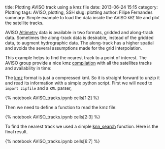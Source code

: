 title: Plotting AVISO track using a kmz file
date:  2013-06-24 15:15
category: Plotting
tags: AVISO, plotting, SSH
slug: plotting
author: Filipe Fernandes
summary: Simple example to load the data inside the AVISO `KMZ` file and plot the satellite tracks.


AVISO [Altimetry](http://www.aviso.oceanobs.com/en/altimetry.html) data is
available in two formats, gridded and along-track data.  Sometimes the
along-track data is desirable, instead of the gridded data, to augment
hydrographic data.  The along-track has a higher spatial and avoids the several
assumptions made for the grid interpolation.

This example helps to find the nearest track to a point of interest.  The AVISO
group provide a nice kmz [compilation](http://www.aviso.oceanobs.com/en/data/tools/pass-locator.html) with all the satellites tracks and availability in time:

The [kmz](http://en.wikipedia.org/wiki/Keyhole_Markup_Language) format is just
a compressed kml.  So it is straight forward to unzip it and read its information
with a simple python script.  First we will need to `import zipfile` and a
`KML` parser,

{% notebook AVISO_tracks.ipynb cells[1:2] %}

Then we need to define a function to read the kmz file:

{% notebook AVISO_tracks.ipynb cells[2:3] %}

To find the nearest track we used a simple [knn_search](http://glowingpython.blogspot.com.br/2012/04/k-nearest-neighbor-search.html)
function. Here is the final result.

{% notebook AVISO_tracks.ipynb cells[6:7] %}
